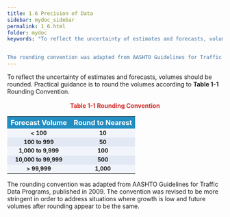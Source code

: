 ```yaml
---
title: 1.6 Precision of Data
sidebar: mydoc_sidebar
permalink: 1_6.html
folder: mydoc
keywords: "To reflect the uncertainty of estimates and forecasts, volumes should be rounded. Practical guidance is to round the volumes according to Table 1-1 Rounding Convention as follows.


The rounding convention was adapted from AASHTO Guidelines for Traffic Data Programs published in 2009. The convention was revised to be more stringent to address situations where growth is low and future volumes after rounding appear to be the same."
---
```



<style>
  div{text-align: justify;}
</style>

To reflect the uncertainty of estimates and forecasts, volumes should be rounded. Practical guidance is to round the volumes according to <b>Table 1-1</b> Rounding Convention.



<style>
table {
  /* border-collapse: collapse; */
  /* width: 100%; */
  /* display: table-cell;
  vertical-align: center; 
  text-align: center; */

}


th{
  text-align:center;
  background-color: #248ec2;
  color: white;
  vertical-align: center; 
  text-align: center;
}

td {
  text-align: left;
  vertical-align: middle;
  border-color: #96D4D4;
  font-size: 13px;
  vertical-align: center; 
  text-align: center;
  /* padding: 8px; */
  /* width: 25%;  */
}

tr:nth-child(even) {
  background-color:  #EEF2F8;
}
</style>

<div style="text-align:center; color: #d32f2f; margin:1rem"><b>Table 1-1 Rounding Convention</b></div>

<table style="margin-left:auto;margin-right:auto;">
  <tr>
  <th>Forecast Volume</th>
  <th>Round to Nearest</th>

  </tr>

   <tr style="text-align:left; background-color:#f1f5fb">
  <td> <b> < 100</b></td>
  <td><b>10</b></td>

  </tr>
   <tr style="text-align:left; background-color:#e3e9f4">
  <td><b> 100 to 999</b></td>
  <td><b>50 </b></td>
  </tr>

  <tr style="text-align:left; background-color:#f1f5fb">
  <td><b>1,000 to 9,999 </b></td>
  <td><b>100 </b></td> 
  </tr>


  <tr style="text-align:left; background-color:#e3e9f4">
  <td><b>10,000 to 99,999 </b></td>
  <td><b>500 </b></td> 
  </tr>

  <tr style="text-align:left; background-color:#f1f5fb">
  
  <td><b>> 99,999 </b></td>
  <td><b>1,000 </b></td>
  
  </tr>
</table>




The rounding convention
was adapted from AASHTO
Guidelines for Traffic Data
Programs, published in 2009.
The convention was revised
to be more stringent in order
to address situations where
growth is low and future
volumes after rounding appear
to be the same.